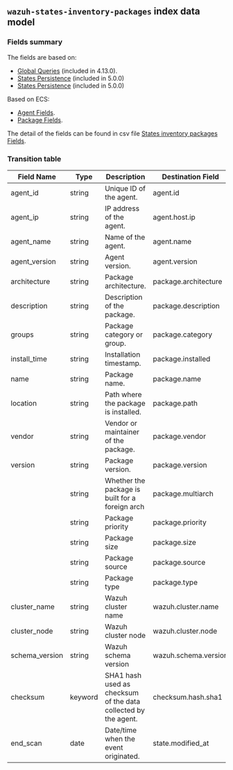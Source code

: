 ## `wazuh-states-inventory-packages` index data model

### Fields summary

The fields are based on:
- [Global Queries](https://github.com/wazuh/wazuh/issues/27898) (included in 4.13.0).
- [States Persistence](https://github.com/wazuh/wazuh/issues/29840#issuecomment-2937251736) (included in 5.0.0)
- [States Persistence](https://github.com/wazuh/wazuh/issues/29533) (included in 5.0.0)

Based on ECS:

- [Agent Fields](https://www.elastic.co/guide/en/ecs/current/ecs-agent.html).
- [Package Fields](https://www.elastic.co/guide/en/ecs/current/ecs-package.html).

The detail of the fields can be found in csv file [States inventory packages Fields](fields.csv).

### Transition table

| Field Name     | Type    | Description                                                    | Destination Field    | Custom |
|----------------|---------|----------------------------------------------------------------|----------------------|--------|
| agent_id       | string  | Unique ID of the agent.                                        | agent.id             | FALSE  |
| agent_ip       | string  | IP address of the agent.                                       | agent.host.ip        | TRUE   |
| agent_name     | string  | Name of the agent.                                             | agent.name           | FALSE  |
| agent_version  | string  | Agent version.                                                 | agent.version        | FALSE  |
| architecture   | string  | Package architecture.                                          | package.architecture | FALSE  |
| description    | string  | Description of the package.                                    | package.description  | FALSE  |
| groups         | string  | Package category or group.                                     | package.category     | TRUE   |
| install_time   | string  | Installation timestamp.                                        | package.installed    | FALSE  |
| name           | string  | Package name.                                                  | package.name         | FALSE  |
| location       | string  | Path where the package is installed.                           | package.path         | FALSE  |
| vendor         | string  | Vendor or maintainer of the package.                           | package.vendor       | TRUE   |
| version        | string  | Package version.                                               | package.version      | FALSE  |
|                | string  | Whether the package is built for a foreign arch                | package.multiarch    | TRUE   |
|                | string  | Package priority                                               | package.priority     | TRUE   |
|                | string  | Package size                                                   | package.size         | FALSE  |
|                | string  | Package source                                                 | package.source       | TRUE   |
|                | string  | Package type                                                   | package.type         | FALSE  |
| cluster_name   | string  | Wazuh cluster name                                             | wazuh.cluster.name   | TRUE   |
| cluster_node   | string  | Wazuh cluster node                                             | wazuh.cluster.node   | TRUE   |
| schema_version | string  | Wazuh schema version                                           | wazuh.schema.version | TRUE   |
| checksum       | keyword | SHA1 hash used as checksum of the data collected by the agent. | checksum.hash.sha1   | TRUE   |
| end_scan       | date    | Date/time when the event originated.                           | state.modified_at    | TRUE   |
